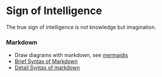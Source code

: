 # Sign of Intelligence

The true sign of intelligence is not knowledge but imagination.


### Markdown

* Draw diagrams with markdown, see [mermaidjs](mermaidjs/)
* [Brief Syntax of Markdown](https://gist.github.com/antonylu/3050df04d81e31ab3dc9080d881b7c17)
* [Detail Syntax of markdown](MARKDOWN.MD)

